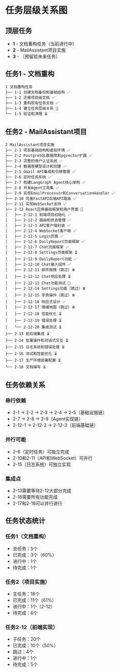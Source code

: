 # 任务层级关系图

## 顶层任务
- **1** - 文档重构任务（当前进行中）
- **2** - MailAssistant项目实施
- **3** - （预留给未来任务）

## 任务1 - 文档重构
```
1 文档重构任务
├── 1-1 创建文档备份和基础结构 ✅
├── 1-2 迁移项目级文档 ✅
├── 1-3 重构现有任务文档 ✅
├── 1-4 建立任务层级关系 🔄
└── 1-5 验证和清理 ⏳
```

## 任务2 - MailAssistant项目
```
2 MailAssistant项目实施
├── 2-1 项目基础结构和虚拟环境 ✅
├── 2-2 PostgreSQL数据库和pgvector扩展 ✅
├── 2-3 完整的用户认证系统 ✅
├── 2-4 数据库模型设计和创建 ✅
├── 2-5 Gmail API集成和令牌管理 ✅
├── 2-6 定时任务系统 ✅
├── 2-7 构建LangGraph Agent核心架构 ✅
├── 2-8 开发Agent工具集 ✅
├── 2-9 实现EmailProcessor和ConversationHandler ✅
├── 2-10 完善FastAPI后端API路由 ✅
├── 2-11 实现WebSocket支持 ✅
├── 2-12 React应用基础框架和用户界面 🔄
│   ├── 2-12-1 前端项目初始化 ✅
│   ├── 2-12-2 路由和状态管理 ✅
│   ├── 2-12-3 API客户端封装 ✅
│   ├── 2-12-4 WebSocket客户端 ✅
│   ├── 2-12-5 Login页面 ✅
│   ├── 2-12-6 DailyReport页面框架 ✅
│   ├── 2-12-7 Chat页面框架 ✅
│   ├── 2-12-8 Settings页面框架 ⏳
│   ├── 2-12-9 DailyReport功能 ✅
│   ├── 2-12-10 Chat输入组件 ✅
│   ├── 2-12-11 邮件拖拽（跳过）⏸️
│   ├── 2-12-12 Chat响应处理 ⏳
│   ├── 2-12-13 Chat功能测试 🔄
│   ├── 2-12-14 Settings功能（跳过）⏸️
│   ├── 2-12-15 手势操作（跳过）⏸️
│   ├── 2-12-16 响应式设计 ✅
│   ├── 2-12-17 情绪地图（跳过）⏸️
│   ├── 2-12-18 性能优化 ⏳
│   ├── 2-12-19 错误处理 ⏳
│   └── 2-12-20 集成测试 ⏳
├── 2-13 前后端集成 ⏳
├── 2-14 批量操作和对话式交互 ⏳
├── 2-15 日志系统和错误处理 ⏳
├── 2-16 测试和性能优化 ⏳
├── 2-17 生产环境部署配置 ⏳
└── 2-18 文档编写 ⏳
```

## 任务依赖关系

### 串行依赖
- 2-1 → 2-2 → 2-3 → 2-4 → 2-5（基础设施链）
- 2-7 → 2-8 → 2-9（Agent实现链）
- 2-12-1 → 2-12-2 → 2-12-3（前端基础链）

### 并行可能
- 2-6（定时任务）可独立完成
- 2-10和2-11（API和WebSocket）可并行
- 2-15（日志系统）可独立实现

### 集成点
- 2-13需要等待2-12大部分完成
- 2-16需要所有功能完成
- 2-17和2-18可以并行进行

## 任务状态统计

### 任务1（文档重构）
- 总任务：5个
- 已完成：3个（60%）
- 进行中：1个
- 待完成：1个

### 任务2（项目实施）
- 主任务：18个
- 已完成：11个（61%）
- 进行中：1个（2-12）
- 待完成：6个

### 任务2-12（前端实现）
- 子任务：20个
- 已完成：10个（50%）
- 跳过：4个
- 进行中：1个
- 待完成：5个